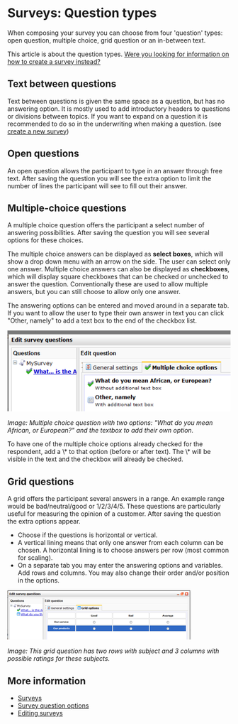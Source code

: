 # Surveys: Question types

When composing your survey you can choose from four 'question' types: open
question, multiple choice, grid question or an in-between text.

This article is about the question types. [Were you looking for
information on how to create a survey
instead?](./create-new-survey.md)

## Text between questions

Text between questions is given the same space as a question, but has no
answering option. It is mostly used to add introductory headers to
questions or divisions between topics. If you want to expand on a question it 
is recommended to do so in the underwriting when making a question. (see 
[create a new survey](./surveys.md))

## Open questions

An open question allows the participant to type in an answer through
free text. After saving the question you will see the extra option to limit the
number of lines the participant will see to fill out their answer.

## Multiple-choice questions

A multiple choice question offers the participant a select number of
answering possibilities. After saving the question you will see several
options for these choices.

The multiple choice answers can be displayed as **select boxes**, which
will show a drop down menu with an arrow on the side. The user can select 
only one answer.
Multiple choice answers can also be displayed as **checkboxes**, which 
will display square checkboxes that can be checked or unchecked to answer 
the question. Conventionally these are used to allow multiple answers, but 
you can still choose to allow only one answer.

The answering options can be entered and moved around in a separate tab. 
If you want to allow the user to type their own answer in text you can click 
"Other, namely" to add a text box to the end of the checkbox list.

![Multiple choice question](../images/multipleoptions.png)

*Image: Multiple choice question with two options: "What do you mean African, or European?" 
and the textbox to add their own option.*

To have one of the multiple choice options already checked for the
respondent, add a \\\* to that option (before or after text). The \\\* will
be visible in the text and the checkbox will already be checked.

## Grid questions

A grid offers the participant several answers in a range. An example range would 
be bad/neutral/good or 1/2/3/4/5. These questions are particularly useful for 
measuring the opinion of a customer. After saving the question the extra options 
appear.

- Choose if the questions is horizontal or vertical.
- A vertical lining means that only one answer from each column can be
chosen. A horizontal lining is to choose answers per row (most common for scaling).
- On a separate tab you may enter the answering options and variables. 
Add rows and columns. You may also change their order and/or position in the options.

![Creating a grid question](../images/gridquestion.png)

*Image: This grid question has two rows with subject and 3 columns with 
possible ratings for these subjects.*

## More information

* [Surveys](./surveys)
* [Survey question options](./surveys-question-options)
* [Editing surveys](./surveys-edit)
